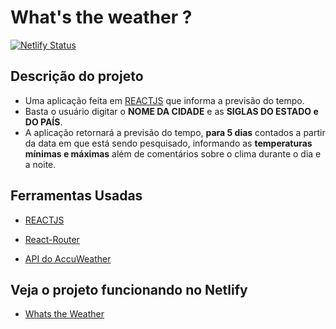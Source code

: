 # What's the weather ?

[![Netlify Status](https://api.netlify.com/api/v1/badges/4f4ac27f-e82f-4c11-a125-23c45a95fded/deploy-status)](https://app.netlify.com/sites/youthful-wiles-67e4e7/deploys)

## Descrição do projeto

- Uma aplicação feita em [REACTJS](https://pt-br.reactjs.org/) que informa a previsão do tempo.
- Basta o usuário digitar o **NOME DA CIDADE** e as **SIGLAS DO ESTADO e DO PAÍS**.
- A aplicação retornará a previsão do tempo, **para 5 dias** contados a partir da data em que está sendo pesquisado, informando as **temperaturas mínimas e máximas** além de comentários sobre o clima durante o dia e a noite.

## Ferramentas Usadas

- [REACTJS](https://pt-br.reactjs.org/)

- [React-Router](https://www.npmjs.com/package/react-router)

- [API do AccuWeather](https://developer.accuweather.com/)

## Veja o projeto funcionando no Netlify

- [Whats the Weather](https://youthful-wiles-67e4e7.netlify.app/)